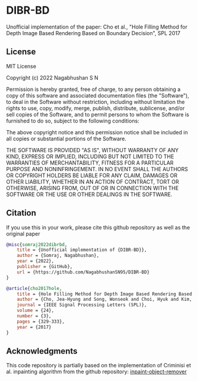 # DIBR-BD
Unofficial implementation of the paper: Cho et al., "Hole Filling Method for Depth Image Based Rendering Based on Boundary Decision", SPL 2017


## License

MIT License

Copyright (c) 2022 Nagabhushan S N

Permission is hereby granted, free of charge, to any person obtaining a copy
of this software and associated documentation files (the "Software"), to deal
in the Software without restriction, including without limitation the rights
to use, copy, modify, merge, publish, distribute, sublicense, and/or sell
copies of the Software, and to permit persons to whom the Software is
furnished to do so, subject to the following conditions:

The above copyright notice and this permission notice shall be included in all
copies or substantial portions of the Software.

THE SOFTWARE IS PROVIDED "AS IS", WITHOUT WARRANTY OF ANY KIND, EXPRESS OR
IMPLIED, INCLUDING BUT NOT LIMITED TO THE WARRANTIES OF MERCHANTABILITY,
FITNESS FOR A PARTICULAR PURPOSE AND NONINFRINGEMENT. IN NO EVENT SHALL THE
AUTHORS OR COPYRIGHT HOLDERS BE LIABLE FOR ANY CLAIM, DAMAGES OR OTHER
LIABILITY, WHETHER IN AN ACTION OF CONTRACT, TORT OR OTHERWISE, ARISING FROM,
OUT OF OR IN CONNECTION WITH THE SOFTWARE OR THE USE OR OTHER DEALINGS IN THE
SOFTWARE.


## Citation

If you use this in your work, please cite this github repository as well as the original paper

```bibtex
@misc{somraj2022dibrbd,
    title = {Unofficial implementation of {DIBR-BD}},
    author = {Somraj, Nagabhushan},
    year = {2022},
    publisher = {GitHub},
    url = {https://github.com/NagabhushanSN95/DIBR-BD}
}
```

```bibtex
@article{cho2017hole,
    title = {Hole Filling Method for Depth Image Based Rendering Based on Boundary Decision},
    author = {Cho, Jea-Hyung and Song, Wonseok and Choi, Hyuk and Kim, Taejeong},
    journal = {IEEE Signal Processing Letters (SPL)},
    volume = {24},
    number = {3},
    pages = {329-333},
    year = {2017}
}
```


## Acknowledgments
This code repository is partially based on the implementation of Criminisi et al. inpainting algorithm from the github repository: [inpaint-object-remover](https://github.com/igorcmoura/inpaint-object-remover)